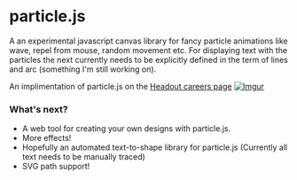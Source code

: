 # particle.js

A an experimental javascript canvas library for fancy particle animations like wave, repel from mouse, random movement etc. For displaying text with the particles the next currently needs to be explicitly defined in the term of lines and arc (something I'm still working on).

An implimentation of particle.js on the [Headout careers page](https://www.headout.com/careers#canvasZeppelinParticles)
[![Imgur](http://i.imgur.com/pOgwZSV.png)](https://www.headout.com/careers#canvasZeppelinParticles)

### What's next?

* A web tool for creating your own designs with particle.js.
* More effects!
* Hopefully an automated text-to-shape library for particle.js (Currently all text needs to be manually traced)
* SVG path support!
